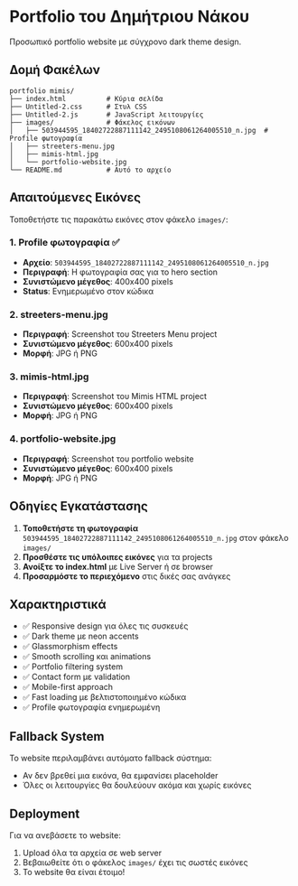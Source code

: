 # Portfolio του Δημήτριου Νάκου

Προσωπικό portfolio website με σύγχρονο dark theme design.

## Δομή Φακέλων

```
portfolio mimis/
├── index.html          # Κύρια σελίδα
├── Untitled-2.css      # Στυλ CSS
├── Untitled-2.js       # JavaScript λειτουργίες
├── images/             # Φάκελος εικόνων
│   ├── 503944595_18402722887111142_2495108061264005510_n.jpg  # Profile φωτογραφία
│   ├── streeters-menu.jpg
│   ├── mimis-html.jpg
│   └── portfolio-website.jpg
└── README.md           # Αυτό το αρχείο
```

## Απαιτούμενες Εικόνες

Τοποθετήστε τις παρακάτω εικόνες στον φάκελο `images/`:

### 1. Profile φωτογραφία ✅
- **Αρχείο**: `503944595_18402722887111142_2495108061264005510_n.jpg`
- **Περιγραφή**: Η φωτογραφία σας για το hero section
- **Συνιστώμενο μέγεθος**: 400x400 pixels
- **Status**: Ενημερωμένο στον κώδικα

### 2. streeters-menu.jpg
- **Περιγραφή**: Screenshot του Streeters Menu project
- **Συνιστώμενο μέγεθος**: 600x400 pixels
- **Μορφή**: JPG ή PNG

### 3. mimis-html.jpg
- **Περιγραφή**: Screenshot του Mimis HTML project
- **Συνιστώμενο μέγεθος**: 600x400 pixels
- **Μορφή**: JPG ή PNG

### 4. portfolio-website.jpg
- **Περιγραφή**: Screenshot του portfolio website
- **Συνιστώμενο μέγεθος**: 600x400 pixels
- **Μορφή**: JPG ή PNG

## Οδηγίες Εγκατάστασης

1. **Τοποθετήστε τη φωτογραφία** `503944595_18402722887111142_2495108061264005510_n.jpg` στον φάκελο `images/`
2. **Προσθέστε τις υπόλοιπες εικόνες** για τα projects
3. **Ανοίξτε το index.html** με Live Server ή σε browser
4. **Προσαρμόστε το περιεχόμενο** στις δικές σας ανάγκες

## Χαρακτηριστικά

- ✅ Responsive design για όλες τις συσκευές
- ✅ Dark theme με neon accents
- ✅ Glassmorphism effects
- ✅ Smooth scrolling και animations
- ✅ Portfolio filtering system
- ✅ Contact form με validation
- ✅ Mobile-first approach
- ✅ Fast loading με βελτιστοποιημένο κώδικα
- ✅ Profile φωτογραφία ενημερωμένη

## Fallback System

Το website περιλαμβάνει αυτόματο fallback σύστημα:
- Αν δεν βρεθεί μια εικόνα, θα εμφανίσει placeholder
- Όλες οι λειτουργίες θα δουλεύουν ακόμα και χωρίς εικόνες

## Deployment

Για να ανεβάσετε το website:
1. Upload όλα τα αρχεία σε web server
2. Βεβαιωθείτε ότι ο φάκελος `images/` έχει τις σωστές εικόνες
3. Το website θα είναι έτοιμο!
